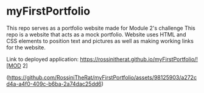 # myFirstPortfolio
This repo serves as a portfolio website made for Module 2's challenge
This repo is a website that acts as a mock portfolio.
Website uses HTML and CSS elements to position text and pictures as well as making working links for the website. 


Link to deployed application: https://rossinitherat.github.io/myFirstPortfolio/![MOD 2]

(https://github.com/RossiniTheRat/myFirstPortfolio/assets/98125903/a272cd4a-a4f0-409c-b6ba-2a74dac25dd6)
